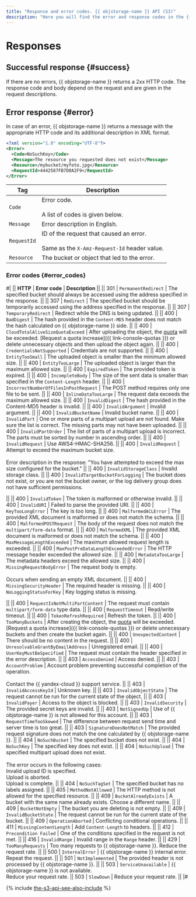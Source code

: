 ```yaml
---
title: "Response and error codes. {{ objstorage-name }} API (S3)"
description: "Here you will find the error and response codes in the {{ objstorage-name }} API (S3). Successful response: If there are no errors, {{ objstorage-name }} returns 2xx HTTP codes. The response code and body depend on the request and are given in the request descriptions. Error response: In the event of an error, {{ objstorage-name }} returns a message with the appropriate HTTP code and its additional description in XML format. The error codes and their meaning are described in detail."
---
```


# Responses

## Successful response {#success}

If there are no errors, {{ objstorage-name }} returns a 2xx HTTP code. The response code and body depend on the request and are given in the request descriptions.


## Error response {#error}

In case of an error, {{ objstorage-name }} returns a message with the appropriate HTTP code and its additional description in XML format.

```xml
<?xml version="1.0" encoding="UTF-8"?>
<Error>
  <Code>NoSuchKey</Code>
  <Message>The resource you requested does not exist</Message>
  <Resource>/mybucket/myfoto.jpg</Resource>
  <RequestId>4442587FB7D0A2F9</RequestId>
</Error>
```

| Tag | Description |
----- | -----
| `Code` | Error code.<br/><br/>A list of codes is given below. |
| `Message` | Error description in English. |
| `RequestId` | ID of the request that caused an error.<br/><br/>Same as the `X-Amz-Request-Id` header value. |
| `Resource` | The bucket or object that led to the error. |


### Error codes {#error_codes}

#|
|| **HTTP** | **Error code** | **Description** ||
|| 301 | `PermanentRedirect` | The specified bucket should always be accessed using the address specified in the response. ||
|| 307 | `Redirect` | The specified bucket should be temporarily accessed using the address specified in the response. ||
|| 307 | `TemporaryRedirect` | Redirect while the DNS is being updated. ||
|| 400 | `BadDigest` | The hash provided in the `Content-MD5` header does not match the hash calculated on {{ objstorage-name }} side. ||
|| 400 | `CloudTotalAliveSizeQuotaExceed` | After uploading the object, the [quota](../../concepts/limits.md) will be exceeded. [Request a quota increase]({{ link-console-quotas }}) or delete unnecessary objects and then upload the object again. ||
|| 400 | `CredentialsNotSupported` | Credentials are not supported. ||
|| 400 | `EntityTooSmall` | The uploaded object is smaller than the minimum allowed size. ||
|| 400 | `EntityTooLarge` | The uploaded object is larger than the maximum allowed size. ||
|| 400 | `ExpiredToken` | The provided token is expired. ||
|| 400 | `IncompleteBody` | The size of the sent data is smaller than specified in the `Content-Length` header. ||
|| 400 | `IncorrectNumberOfFilesInPostRequest` | The POST method requires only one file to be sent. ||
|| 400 | `InlineDataTooLarge` | The request data exceeds the maximum allowed size. ||
|| 400 | `InvalidDigest` | The hash provided in the Content-MD5 header is invalid. ||
|| 400 | `InvalidArgument` | Invalid argument. ||
|| 400 | `InvalidBucketName` | Invalid bucket name. ||
|| 400 | `InvalidPart` | One or more parts of a multipart upload are not found. Make sure the list is correct. The missing parts may not have been uploaded. ||
|| 400 | `InvalidPartOrder` | The list of parts of a multipart upload is incorrect. The parts must be sorted by number in ascending order. ||
|| 400 | `InvalidRequest` | Use AWS4-HMAC-SHA256. ||
|| 400 | `InvalidRequest` | Attempt to exceed the maximum bucket size.<br/><br/>Error description in the response: "You have attempted to exceed the max size configured for the bucket." ||
|| 400 | `InvalidStorageClass` | Invalid storage class. ||
|| 400 | `InvalidTargetBucketForLogging` | The bucket does not exist, or you are not the bucket owner, or the log delivery group does not have sufficient permissions.


||
|| 400 | `InvalidToken` | The token is malformed or otherwise invalid. ||
|| 400 | `InvalidURI` | Failed to parse the provided URI. ||
|| 400 | `KeyTooLongError` | The key is too long. ||
|| 400 | `MalformedACLError` | The provided XML document is malformed or does not match the schema. ||
|| 400 | `MalformedPOSTRequest` | The body of the request does not match the `multipart/form-data` format. ||
|| 400 | `MalformedXML` | The provided XML document is malformed or does not match the schema. ||
|| 400 | `MaxMessageLengthExceeded` | The maximum allowed request length is exceeded. ||
|| 400 | `MaxPostPreDataLengthExceededError` | The HTTP message header exceeded the allowed size. ||
|| 400 | `MetadataTooLarge` | The metadata headers exceed the allowed size. ||
|| 400 | `MissingRequestBodyError` | The request body is empty.<br/><br/>Occurs when sending an empty XML document. ||
|| 400 | `MissingSecurityHeader` | The required header is missing. ||
|| 400 | `NoLoggingStatusForKey` | Key logging status is missing.


||
|| 400 | `RequestIsNotMultiPartContent` | The request must contain `multipart/form-data` type data. ||
|| 400 | `RequestTimeout` | Read/write timeout. ||
|| 400 | `TokenRefreshRequired` | Refresh the token. ||
|| 400 | `TooManyBuckets` | After creating the object, the [quota](../../concepts/limits.md) will be exceeded. [Request a quota increase]({{ link-console-quotas }}) or delete unnecessary buckets and then create the bucket again. ||
|| 400 | `UnexpectedContent` | There should be no content in the request. ||
|| 400 | `UnresolvableGrantByEmailAddress` | Unregistered email. ||
|| 400 | `UserKeyMustBeSpecified` | The request must contain the header specified in the error description. ||
|| 403 | `AccessDenied` | Access denied. ||
|| 403 | `AccountProblem` | Account problem preventing successful completion of the operation.<br/><br/>Contact the {{ yandex-cloud }} support service. ||
|| 403 | `InvalidAccessKeyId` | Unknown key. ||
|| 403 | `InvalidObjectState` | The request cannot be run for the current state of the object. ||
|| 403 | `InvalidPayer` | Access to the object is blocked. ||
|| 403 | `InvalidSecurity` | The provided secret keys are invalid. ||
|| 403 | `NotSignedUp` | Use of {{ objstorage-name }} is not allowed for this account. ||
|| 403 | `RequestTimeTooSkewed` | The difference between request send time and server time is too great. ||
|| 403 | `SignatureDoesNotMatch` | The provided request signature does not match the one calculated by {{ objstorage-name }}. ||
|| 404 | `NoSuchBucket` | The specified bucket does not exist. ||
|| 404 | `NoSuchKey` | The specified key does not exist. ||
|| 404 | `NoSuchUpload` | The specified multipart upload does not exist.<br/><br/>The error occurs in the following cases:<br/> Invalid upload ID is specified.<br/>Upload is aborted.<br/>Upload is complete. ||
|| 404 | `NoSuchTagSet` | The specified bucket has no labels assigned. ||
|| 405 | `MethodNotAllowed` | The HTTP method is not allowed for the specified resource. ||
|| 409 | `BucketAlreadyExists` | A bucket with the same name already exists. Choose a different name. ||
|| 409 | `BucketNotEmpty` | The bucket you are deleting is not empty. ||
|| 409 | `InvalidBucketState` | The request cannot be run for the current state of the bucket. ||
|| 409 | `OperationAborted` | Conflicting conditional operations. ||
|| 411 | `MissingContentLength` | Add `Content-Length` to headers. ||
|| 412 | `Precondition Failed` | One of the conditions specified in the request is not met. ||
|| 416 | `InvalidRange` | Invalid range in the `Range` header. ||
|| 429 | `TooManyRequests` | Too many requests to {{ objstorage-name }}. Reduce the request rate. ||
|| 500 | `InternalError` | {{ objstorage-name }} internal error. Repeat the request. ||
|| 501 | `NotImplemented` | The provided header is not processed by {{ objstorage-name }}. ||
|| 503 | `ServiceUnavailable` | {{ objstorage-name }} is not available.<br/>Reduce your request rate.
|| 503 | `SlowDown` | Reduce your request rate. ||
|#

{% include [the-s3-api-see-also-include](../../../_includes/storage/the-s3-api-see-also-include.md) %}